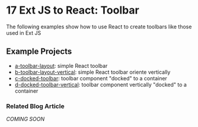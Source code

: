 # 17 Ext JS to React: Toolbar

The following examples show how to use React to create toolbars like those used in Ext JS

## Example Projects

 - [a-toolbar-layout](./a-toolbar-layout): simple React toolbar
 - [b-toolbar-layout-vertical](./b-toolbar-layout-vertical): simple React toolbar oriente vertically
 - [c-docked-toolbar](./c-docked-toolbar): toolbar component "docked" to a container
 - [d-docked-toolbar-vertical](./d-docked-toolbar-vertical): toolbar component vertically "docked" to a container

### Related Blog Article

*COMING SOON*



